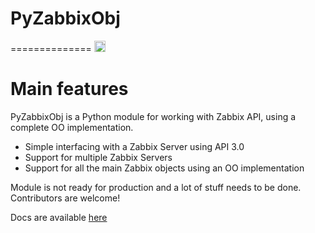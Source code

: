 # PyZabbixObj
==============
<a href="https://badge.fury.io/gh/ftoscano%2FPyZabbixObj"><img src="https://badge.fury.io/gh/ftoscano%2FPyZabbixObj.svg" alt="GitHub version" height="18"></a>
<br />

Main features
==============
PyZabbixObj is a Python module for working with Zabbix API, using a complete OO implementation.

* Simple interfacing with a Zabbix Server using API 3.0
* Support for multiple Zabbix Servers
* Support for all the main Zabbix objects using an OO implementation

Module is not ready for production and a lot of stuff needs to be done. Contributors are welcome!

Docs are available <a href="http://pyzabbix-obj.readthedocs.org/en/latest/">here</a>
